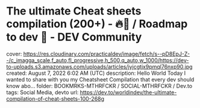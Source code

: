 # The ultimate Cheat sheets compilation (200+) - 🔥🎁 / Roadmap to dev 🚀 - DEV Community

cover: https://res.cloudinary.com/practicaldev/image/fetch/s--pD8EpJ-Z--/c_imagga_scale,f_auto,fl_progressive,h_500,q_auto,w_1000/https://dev-to-uploads.s3.amazonaws.com/uploads/articles/jyjcgtjx9pmql76nxp90.jpg
created: August 7, 2022 6:02 AM (UTC)
description: Hello World Today I wanted to share with you my Cheatsheet Compilation that every dev should know abo...
folder: BOOKMRKS-MTHRFCKR / SOCIAL-MTHRFCKR / Dev.to
tags: Social Media, devto
url: https://dev.to/worldindev/the-ultimate-compilation-of-cheat-sheets-100-268g